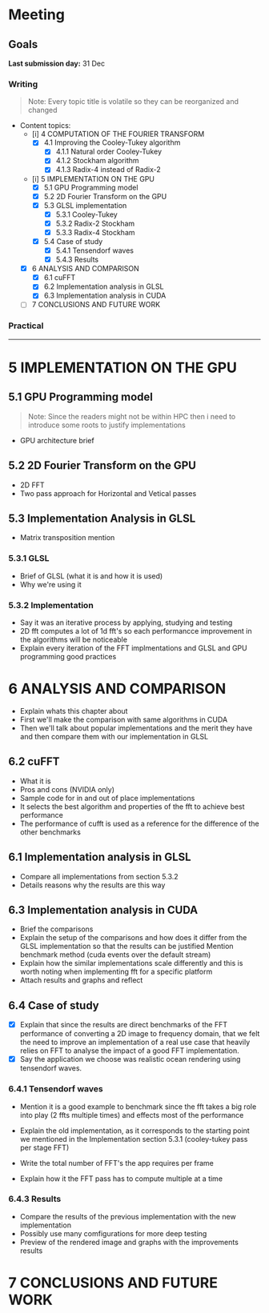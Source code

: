 # Meeting

<!-- Questions -->
<!--
- É 'Case of study' ou 'Case study'?
- Exclarecimento de comentários ainda nao resolvidos:
    - "O detalhe que puseste na transformação discreta é necessário aqui. Da forma como isto está escrito tem muitos passos em que é preciso "trust me bro" :-)"
    - "Ainda falta um passo, a fugira 3 tal como está se obtém directamente da figura 2" 
        - Duvidas sobre se é a figura 3 e 2 do link ou da tese, e tentar justificar o porque de ter deixado assim
- Should i have a subsection called 'Tensendorf waves'? Because the method wasn't invented by him, but the popular research paper was, so should i change it to 'Ocean waves'?
- Perguntar ao professor se é plausivel a justificação da data access locality do stockham
- CONFIRMAR: Delete example in the state of art?
- (MULTIPLE FFTs USING VEC4 AND SIMD OPERATORS) Should I put the code in appendix? not that relevant in my oppinion not an implementation, more like an adaptation for the use case.
-->

<!-- Notes -->
<!--
- "is presented in" instead of "such as"




Todo[Content]:
- [ ] 5. Justificar a derivação da fórmula de DIT em 2.3.1 e igualmente fazer um equivalente para 2.3.2
- Duvida: É suposto apagar o exemplo?

- [ ] Adicionar notas sobre as inversas no estado de arte e capitulo 4
- [ ] Remover bold no chapter 2
- [ ] Prove that the difference inverse vs forward times are negligible and that's there's no need to include the inverse

- [ ] Corrigir informaçao sobre que o warp size deve ser por volta de 32
- [ ] (Optional) Include benchmark table in the apendix

Todo[Fixes]:
- For every chapter and section, write a brief description of what it contains with references for the parts
- Label every chapter, section, subsections and figures and all that
- Lists items end with ';' and last item with '.'

- [ ] "listings" on the first page of the pre-dissertation stuff
- [ ] Add/Update Keywords
-->

<!-- Temporary -->
<!--
- [x] 6. Fazer alguma coisa relativamente a versão da DFT que divide por raiz de N em que a torna reversível 
    * Section 2.2.1, mudei o texto para que a informação de como tornar a matriz unitária seja vista mais como uma nota, e não uma informação critica.
- [x] 7. Justificar o porquê de termos que usar um bit reversal step.
    * Section 2.3.1.
- [x] 1. "Where it is used" como parte introdutória na secção de Fourier Transform.~
    * Resumido um bocado, como sugerido
- [x] 2. Juntar Continuous Fourier Transform com a parte de Discrete Fourier Transform.
- [x] 3. Dizer que a razao pela qual está no estado de arte so o Cooley-Tukey DIT e DIF é porque sao as versões que mais sao usadas.
    * End of section 2.3

- [x] Mention why we only benchmark out-of-place
- [x] Include code snipet of cuFFT in apendix

-->

## Goals

**Last submission day:** 31 Dec


### Writing


<!--
x - Done
i - incomplete, because needs something from the final pratical phase
-->

> Note: Every topic title is volatile so they can be reorganized and changed

- Content topics:
    - [i] 4 COMPUTATION OF THE FOURIER TRANSFORM
        - [x] 4.1 Improving the Cooley-Tukey algorithm
            - [x] 4.1.1 Natural order Cooley-Tukey
            - [x] 4.1.2 Stockham algorithm
            - [x] 4.1.3 Radix-4 instead of Radix-2
    - [i] 5 IMPLEMENTATION ON THE GPU 
        - [x] 5.1 GPU Programming model 
        - [x] 5.2 2D Fourier Transform on the GPU
        - [x] 5.3 GLSL implementation
            - [x] 5.3.1 Cooley-Tukey
            - [x] 5.3.2 Radix-2 Stockham
            - [x] 5.3.3 Radix-4 Stockham
        - [x] 5.4 Case of study
            - [x] 5.4.1 Tensendorf waves
            - [x] 5.4.3 Results
    - [x] 6 ANALYSIS AND COMPARISON
        - [x] 6.1 cuFFT
        - [x] 6.2 Implementation analysis in GLSL
        - [x] 6.3 Implementation analysis in CUDA
    - [ ] 7 CONCLUSIONS AND FUTURE WORK

### Practical

___
<!--
# 4 COMPUTATION OF THE FOURIER TRANSFORM
## 4.1 Improving the Cooley-Tukey algorithm
### 4.1.1 Natural order Cooley-Tukey
### 4.1.2 Stockham algorithm
### 4.1.3 Radix-4 instead of Radix-2
- Brief introduction to multiple factorizations
- Theres pros and cons to higher radix factorizations
- Mention there can be mix-radix implementations and that radix4 can be combined with radix2 easily to allow
to compute the same sizes
- Explain with dragonfly the main difference between stockham radix-2 and 4
- 
-->

# 5 IMPLEMENTATION ON THE GPU <!-- (or) GLSL, both titles apply -->
<!-- FIXME: Maybe change this title to GPU architecture -->
<!-- Programming model information will be mentioned in the implementation details in GLSL -->
## 5.1 GPU Programming model 
> Note: Since the readers might not be within HPC then i
need to introduce some roots to justify implementations

- GPU architecture brief
<!-- - GPU programming model brief -->

## 5.2 2D Fourier Transform on the GPU
- 2D FFT
- Two pass approach for Horizontal and Vetical passes
<!-- - Memory layout -->

## 5.3 Implementation Analysis in GLSL
- Matrix transposition mention

### 5.3.1 GLSL

- Brief of GLSL (what it is and how it is used)
- Why we're using it

### 5.3.2 Implementation

- Say it was an iterative process by applying, studying and testing
- 2D fft computes a lot of 1d fft's so each performancce improvement in the algorithms will be noticeable
- Explain every iteration of the FFT implmentations and GLSL and GPU programming good practices

<!--
#### Cooley-Tukey
- most naive implementation
- Mention to use GLSL bitreverse instead of manual
- pass per stage
    - The way it is dispatched and why it is made that way
- Updating to all stages in a single pass
    - One problem of this is the synchronization between threads

#### Radix-2 Stockam
- Why there are benefits on using stockham on the GPU
    - No bit reversal step

#### Radix-4 Stockam
- How the size of the kernel is affected by this and the performance acquired
- How there are less synchronization
- Why not higher radices? Cons of size constraints and portability to more GPUs
- Performance of higher radices depends on the hardware



-->

<!--
Say:
- In this thesis we provide a set of experiments that effectively study key components in the implementation of FFT's that
matter and impact the performance
-->


<!-- #### Setup
- Implementation setup
    - Using Nau3D engine with 2 passes and 2 pingpong image buffers
- What application it was tested
    - The input image was sampled as a texture
    - 2D simple Forward FFt and Inverse FFT display mipmapped -->

# 6 ANALYSIS AND COMPARISON
- Explain whats this chapter about
- First we'll make the comparison with same algorithms in CUDA
- Then we'll talk about popular implementations and the merit they have and then compare them with our implementation in GLSL

## 6.2 cuFFT
- What it is
- Pros and cons (NVIDIA only)
- Sample code for in and out of place implementations
- It selects the best algorithm and properties of the fft to achieve best performance
- The performance of cufft is used as a reference for the difference of the other benchmarks

## 6.1 Implementation analysis in GLSL
- Compare all implementations from section 5.3.2
- Details reasons why the results are this way 

## 6.3 Implementation analysis in CUDA
- Brief the comparisons
- Explain the setup of the comparisons and how does it differ from the GLSL implementation so that the results can be justified
Mention benchmark method (cuda events over the default stream)
- Explain how the similar implementations scale differently and this is worth noting when implementing fft for a specific platform
- Attach results and graphs and reflect

## 6.4 Case of study
- [x] Explain that since the results are direct benchmarks of the FFT performance of converting a 2D image to frequency domain, that we felt the need to improve an implementation of a real use case that heavily relies on FFT to analyse the impact of a good FFT implementation.
- [x] Say the application we choose was realistic ocean rendering using tensendorf waves.

### 6.4.1 Tensendorf waves
- Mention it is a good example to benchmark since the fft takes a big role into play (2 ffts multiple times) and effects most of the performance

- Explain the old implementation, as it corresponds to the starting point we mentioned in the Implementation section 5.3.1 (cooley-tukey pass per stage FFT)
- Write the total number of FFT's the app requires per frame
- Explain how it the FFT pass has to compute multiple at a time

### 6.4.3 Results
- Compare the results of the previous implementation with the new implementation
- Possibly use many comfigurations for more deep testing
- Preview of the rendered image and graphs with the improvements results

<!--
## 6.1 Popular implementations
- Talk about popular implementations
- FFTW but since we care about GPU oriented approaches we use as reference cuFFT

### 6.1.1 cuFFT
- What it is
- Pros and cons (NVIDIA only)
- Sample code for in and out of place implementations

### 6.1.2 Environment overhead

## 6.2 Comparison with CUDA implementation
- Brief the comparisons

### 6.2.1 CUDA Setup
Explain the setup of the comparisons and how does it differ from the GLSL implementation so that the results can be justified
Mention benchmark method (cuda events over the default stream)

### 6.2.2 Results
- attach all results and graphs
-->

# 7 CONCLUSIONS AND FUTURE WORK